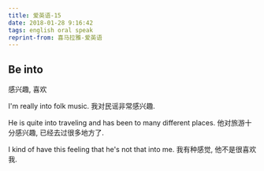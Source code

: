 ```yaml
---
title: 爱英语-15
date: 2018-01-28 9:16:42
tags: english oral speak
reprint-from: 喜马拉雅-爱英语
---
```


## Be into
感兴趣, 喜欢

I'm really into folk music.
我对民谣非常感兴趣.

He is quite into traveling and has been to many different places.
他对旅游十分感兴趣, 已经去过很多地方了.

I kind of have this feeling that he's not that into me.
我有种感觉, 他不是很喜欢我.

##